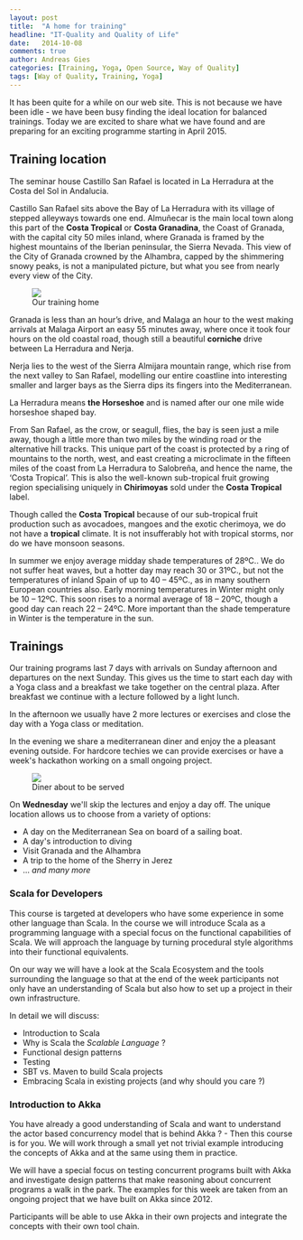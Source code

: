 ```yaml
---
layout: post
title:  "A home for training"
headline: "IT-Quality and Quality of Life"
date:   2014-10-08
comments: true
author: Andreas Gies
categories: [Training, Yoga, Open Source, Way of Quality]
tags: [Way of Quality, Training, Yoga]
---
```

It has been quite for a while on our web site. This is not because we have been idle - we have been busy finding 
the ideal location for balanced trainings. Today we are excited to share what we have found and are preparing 
for an exciting programme starting in April 2015.

## Training location 

The seminar house Castillo San Rafael is located in La Herradura at the Costa del Sol in Andalucia. 

Castillo San Rafael sits above the Bay of La Herradura with its village of stepped alleyways towards one end. 
Almuñecar is the main local town along this part of the **Costa Tropical** or **Costa Granadina**, the Coast of Granada,
with the capital city 50 miles inland, where Granada is framed by the highest mountains of the Iberian peninsular, the Sierra Nevada.
This view of the City of Granada crowned by the Alhambra, capped by the shimmering snowy peaks, is not a manipulated picture, 
but what you see from nearly every view of the City.

<figure>
	<img src="{{ site.url }}/images/{{ page.date | date: "%Y-%m-%d" }}/mainhouse2.jpg"></a>
	<figcaption>Our training home</figcaption>
</figure>

Granada is less than an hour’s drive, and Malaga an hour to the west making arrivals at Malaga Airport an easy 55 minutes away, 
where once it took four hours on the old coastal road, though still a beautiful **corniche** drive between La Herradura and Nerja.

Nerja lies to the west of the Sierra Almijara mountain range, which rise from the next valley to San Rafael, 
modelling our entire coastline into interesting smaller and larger bays as the Sierra dips its fingers into the Mediterranean.

La Herradura means **the Horseshoe** and is named after our one mile wide horseshoe shaped bay.

From San Rafael, as the crow, or seagull, flies, the bay is seen just a mile away, though a little more than two miles by the 
winding road or the alternative hill tracks. This unique part of the coast is protected by a ring of mountains to the north, 
west, and east creating a microclimate in the fifteen miles of the coast from La Herradura to Salobreña, and hence the name, 
the ‘Costa Tropical’. This is also the well-known sub-tropical fruit growing region specialising uniquely in **Chirimoyas**
sold under the **Costa Tropical** label.

Though called the **Costa Tropical** because of our sub-tropical fruit production such as avocadoes, mangoes and the exotic
cherimoya, we do not have a **tropical** climate. It is not insufferably hot with tropical storms, nor do we have monsoon seasons.

In summer we enjoy average midday shade temperatures of 28ºC.. We do not suffer heat waves, but a hotter day may reach 30 or 31ºC., 
but not the temperatures of inland Spain of up to 40 – 45ºC., as in many southern European countries also. Early morning temperatures 
in Winter might only be 10 – 12ºC. This soon rises to a normal average of 18 – 20ºC, though a good day can reach 22 – 24ºC.
More important than the shade temperature in Winter is the temperature in the sun.

## Trainings 

Our training programs last 7 days with arrivals on Sunday afternoon and departures on the next Sunday. This gives us the time to start 
each day with a Yoga class and a breakfast we take together on the central plaza. After breakfast we continue with a lecture followed 
by a light lunch. 

In the afternoon we usually have 2 more lectures or exercises and close the day with a Yoga class or meditation. 

In the evening we share a mediterranean diner and enjoy the a pleasant evening outside. For hardcore techies we can provide 
exercises or have a week's hackathon working on a small ongoing project.

<figure>
	<img src="{{ site.url }}/images/{{ page.date | date: "%Y-%m-%d" }}/diner.png"></a>
	<figcaption>Diner about to be served</figcaption>
</figure>

On **Wednesday** we'll skip the lectures and enjoy a day off. The unique location allows us to choose from a variety of options:

* A day on the Mediterranean Sea on board of a sailing boat. 
* A day's introduction to diving 
* Visit Granada and the Alhambra
* A trip to the home of the Sherry in Jerez
* ... _and many more_

### Scala for Developers

This course is targeted at developers who have some experience in some other language than Scala. In the course we will 
introduce Scala as a programming language with a special focus on the functional capabilities of Scala. We will approach 
the language by turning procedural style algorithms into their functional equivalents. 

On our way we will have a look at the Scala Ecosystem and the tools surrounding the language so that at the end of the 
week participants not only have an understanding of Scala but also how to set up a project in their own infrastructure.

In detail we will discuss:

* Introduction to Scala 
* Why is Scala the _Scalable Language_ ?
* Functional design patterns 
* Testing
* SBT vs. Maven to build Scala projects
* Embracing Scala in existing projects (and why should you care ?)

### Introduction to Akka

You have already a good understanding of Scala and want to understand the actor based concurrency model that is behind 
Akka ? - Then this course is for you. We will work through a small yet not trivial example introducing the concepts 
of Akka and at the same using them in practice. 

We will have a special focus on testing concurrent programs built with Akka and investigate design patterns that make 
reasoning about concurrent programs a walk in the park. The examples for this week are taken from an ongoing project 
that we have built on Akka since 2012. 

Participants will be able to use Akka in their own projects and integrate the concepts with their own tool chain. 


